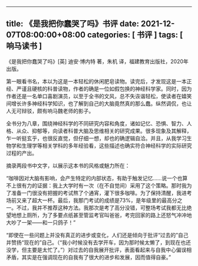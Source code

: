 
---
title: 《是我把你蠢哭了吗》书评
date: 2021-12-07T08:00:00+08:00
categories: [ 书评 ]
tags: [ 响马读书 ]
---

《是我把你蠢哭了吗》[英] 迪安·博内特 著，朱机 译，福建教育出版社，2020年出版。

第一眼看书名，本以为这是一本轻松的休闲肥皂读物。读完后，才发现这是一本正经、严谨且硬核的科普读物，作者的确是一位如假包换的神经科学家。同时，因为作者还是一名单口喜剧演员，以至于全书的文风，总不失诙谐轻松，使读者在嬉笑间增长许多神经科学知识，也了解到自己的大脑竟然真的那么蠢。纵然调侃，也让人无可辩驳，颇有响马魏老师的影子。

全书分为八章，围绕神经科学的不同研究内容和角度，诸如记忆、恐惧、智力、人格、从众、抑郁等，向读者科普大脑及思维相关的研究成果。很多现象及其解释，乍一听挺玄乎，也很反直觉，但仔细一想，却也的确逻辑自洽。并且，从我学习生物学和生理学等相关学科的多年经验看，这些描述也确实符合神经科学的实际研究过程的产出。

摘录两段书中文字，以展示这本书的风格或魅力所在：

“咖啡因对大脑有影响，会产生特定的内部状态，有助于触发记忆……说一个也算不上很有力的证据：我上大学时有一次（在不自觉间）采用了这个策略。那时我为了准备一门很没有把握的考试熬了个通宵，灌下很多咖啡。为了保持清醒，我进考场前又来了超大一杯。最后，我那门考试的成绩是73%，是年级里的最高分之一。不过，我并不推荐这种方法。我那次是考了高分没错，可整场考试我都无比绝望地想上厕所，为了多要点纸甚至管监考官叫爸爸，考完回家的路上还怒气冲冲地大吵了一架——和一只鸽子！”

“即使在一些问题上并没有真正的进步或变化，人们还是倾向于批评“过去的”自己并赞扬“现在的”自己。（“我小时候没有去学开车，因为那时候太懒了，到现在也还没学，但主要是太忙了。”）对过去的自我展开批评，表面看起来与自我中心偏误相矛盾，其实是在强调现在的自我有了很大的进步和发展，因而值得自豪。”
